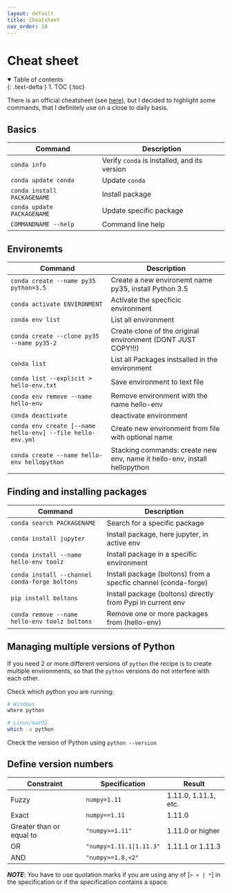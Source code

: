 ```yaml
---
layout: default
title: Cheatsheet
nav_order: 10
---
```


# Cheat sheet

<details open markdown="block">
  <summary>
    Table of contents
  </summary>
  {: .text-delta }
1. TOC
{:toc}
</details>


There is an official cheatsheet (see
[here](https://docs.conda.io/projects/conda/en/4.6.0/_downloads/52a95608c49671267e40c689e0bc00ca/conda-cheatsheet.pdf)),
but I decided to highlight some commands, that I definitely use on a close to 
daily basis.

## Basics

| Command                     | Description                                  |
| --------------------------- | -------------------------------------------- |
| `conda info`                | Verify `conda` is installed, and its version |
| `conda update conda`        | Update `conda`                               |
| `conda install PACKAGENAME` | Install package                              |
| `conda update PACKAGENAME`  | Update specific package                      |
| `COMMANDNAME --help`        | Command line help                            |


## Environemts

| Command                                                    | Description                                                               |
| ---------------------------------------------------------- | ------------------------------------------------------------------------- |
| `conda create --name py35 python=3.5`                      | Create a new environemt name py35, install Python 3.5                     |
| `conda activate ENVIRONMENT`                               | Activate the specficic environment                                        |
| `conda env list`                                           | List all environment                                                      |
| `conda create --clone py35 --name py35-2`                  | Create clone of the original environment (DONT JUST COPY!!!)              |
| `conda list`                                               | List all Packages instsalled in the environment                           |
| `conda list --explicit > hello-env.txt`                    | Save environment to text file                                             |
| `conda env remove --name hello-env`                        | Remove environment with the name hello-env                                |
| `conda deactivate`                                         | deactivate environment                                                    |
| `conda env create [--name hello-env] --file hello-env.yml` | Create new environment from file with optional name                       |
| `conda create --name hello-env hellopython`                | Stacking commands: create new env, name it hello-env, install hellopython |


## Finding and installing packages

| Command                                       | Description                                                    |
| --------------------------------------------- | -------------------------------------------------------------- |
| `conda search PACKAGENAME`                    | Search for a specific package                                  |
| `conda install jupyter`                       | Install package, here jupyter, in active env                   |
| `conda install --name hello-env toolz`        | Install package in a specific environment                      |
| `conda install --channel conda-forge boltons` | Install package (boltons) from a specfic channel (conda-forge) |
| `pip install boltons`                         | Install package (boltons) directly from Pypi in current env    |
| `conda remove --name hello-env toolz boltons` | Remove one or more packages from (hello-env)                   |

## Managing multiple versions of Python

If you need 2 or more different versions of `python` the recipe is to create
multiple environments, so that the `python` versions do not interfere with each
other.

Check which python you are running:
```bash
# Windows
where python

# Linux/macOS
which -a python
```

Check the version of Python using `python --version`


## Define version numbers

| Constraint               | Specification          | Result               |
| ------------------------ | ---------------------- | -------------------- |
| Fuzzy                    | `numpy=1.11`           | 1.11.0, 1.11.1, etc. |
| Exact                    | `numpy==1.11`          | 1.11.0               |
| Greater than or equal to | `"numpy>=1.11"`          | 1.11.0 or higher     |
| OR                       | `"numpy=1.11.1\|1.11.3"` | 1.11.1 or 1.11.3     |
| AND                      | `"numpy>=1.8,<2"`        |                      |

***NOTE***: You have to use quotation marks if you are using any of [`> < | *`]
in the specification or if the specification contains a space.